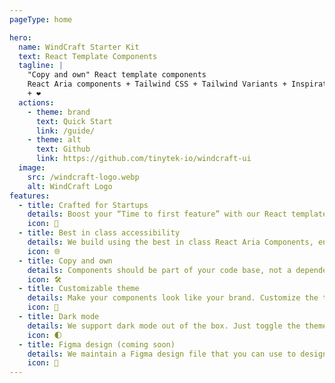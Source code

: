 ```yaml
---
pageType: home

hero:
  name: WindCraft Starter Kit
  text: React Template Components
  tagline: |
    "Copy and own" React template components
    React Aria components + Tailwind CSS + Tailwind Variants + Inspiration by Shadcn UI
    + ❤️
  actions:
    - theme: brand
      text: Quick Start
      link: /guide/
    - theme: alt
      text: Github
      link: https://github.com/tinytek-io/windcraft-ui
  image:
    src: /windcraft-logo.webp
    alt: WindCraft Logo
features:
  - title: Crafted for Startups
    details: Boost your “Time to first feature” with our React template components and focus on building your product.
    icon: 🚀
  - title: Best in class accessibility
    details: We build using the best in class React Aria Components, ensuring that our components are accessible to all users.
    icon: 🌐
  - title: Copy and own
    details: Components should be part of your code base, not a dependency. Copy and own our components to make them your own.
    icon: 🛠️
  - title: Customizable theme
    details: Make your components look like your brand. Customize the theme to match your brand colors.
    icon: 🎨
  - title: Dark mode
    details: We support dark mode out of the box. Just toggle the theme to switch between light and dark mode.
    icon: 🌓
  - title: Figma design (coming soon)
    details: We maintain a Figma design file that you can use to design your components.
    icon: 📐
---
```

